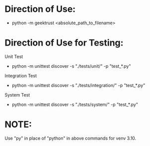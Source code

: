 # Direction of Use:
- python -m geektrust <absolute_path_to_filename>

# Direction of Use for Testing:
Unit Test
- python -m unittest discover -s "./tests/unit/" -p "test_*.py"

Integration Test
- python -m unittest discover -s "./tests/integration/" -p "test_*.py"

System Test
- python -m unittest discover -s "./tests/system/" -p "test_*.py"

# NOTE: 
Use "py" in place of "python" in above commands for venv 3.10.
